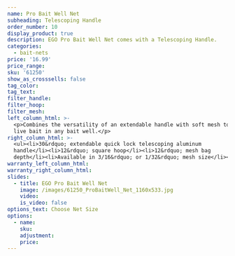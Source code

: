 ```yaml
---
name: Pro Bait Well Net
subheading: Telescoping Handle
order_number: 10
display_product: true
description: EGO Pro Bait Well Net comes with a Telescoping Handle.
categories:
  - bait-nets
price: '16.99'
price_range:
sku: '61250'
show_as_crosssells: false
tag_color:
tag_text:
filter_handle:
filter_hoop:
filter_mesh:
left_column_html: >-
  <p>Combines the versatility of an extendable handle with soft mesh to capture
  live bait in any bait well.</p>
right_column_html: >-
  <ul><li>30&rdquo; extendable quick lock telescoping aluminum
  handle</li><li>12&rdquo; square hoop</li><li>12&rdquo; mesh bag
  depth</li><li>Available in 3/16&rdquo; or 1/32&rdquo; mesh size</li></ul>
warranty_left_column_html:
warranty_right_column_html:
slides:
  - title: EGO Pro Bait Well Net
    image: /images/61250_ProBaitWell_Net_1160x533.jpg
    video:
    is_video: false
options_text: Choose Net Size
options:
  - name:
    sku:
    adjustment:
    price:
---
```

